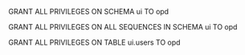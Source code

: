 GRANT ALL PRIVILEGES ON SCHEMA ui TO opd

GRANT ALL PRIVILEGES ON ALL  SEQUENCES IN SCHEMA  ui TO opd

GRANT ALL PRIVILEGES ON TABLE ui.users TO opd